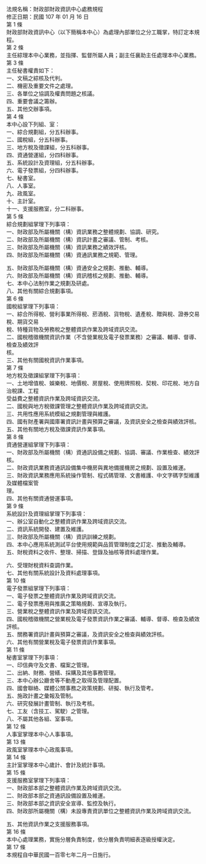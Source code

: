 法規名稱：財政部財政資訊中心處務規程  
修正日期：民國 107 年 01 月 16 日  
第 1 條  
財政部財政資訊中心（以下簡稱本中心）為處理內部單位之分工職掌，特訂定本規程。  
第 2 條  
主任綜理本中心業務，並指揮、監督所屬人員；副主任襄助主任處理本中心業務。  
第 3 條  
主任秘書權責如下：  
一、文稿之綜核及代判。  
二、機密及重要文件之處理。  
三、各單位之協調及權責問題之核議。  
四、重要會議之籌辦。  
五、其他交辦事項。  
第 4 條  
本中心設下列組、室：  
一、綜合規劃組，分五科辦事。  
二、國稅組，分五科辦事。  
三、地方稅及徵課組，分五科辦事。  
四、資通營運組，分四科辦事。  
五、系統設計及資理組，分五科辦事。  
六、電子發票組，分四科辦事。  
七、秘書室。  
八、人事室。  
九、政風室。  
十、主計室。  
十一、支援服務室，分二科辦事。  
第 5 條  
綜合規劃組掌理下列事項：  
一、財政部及所屬機關（構）資訊業務之整體規劃、協調、研究。  
二、財政部及所屬機關（構）資訊計畫之審議、管制、考核。  
三、財政部及所屬機關（構）資訊業務之績效評核。  
四、財政部及所屬機關（構）資通訊業務之規範、管理。  


五、財政部及所屬機關（構）資通安全之規劃、推動、輔導。  
六、財政部及所屬機關（構）資訊稽核之規劃、推動、輔導。  
七、本中心法制作業之規劃及研處。  
八、其他有關綜合規劃事項。  
第 6 條  
國稅組掌理下列事項：  
一、綜合所得稅、營利事業所得稅、菸酒稅、貨物稅、遺產稅、贈與稅、證券交易稅、期貨交易  
稅、特種貨物及勞務稅之整體資訊作業及跨域資訊交流。  
二、國稅稽徵機關資訊作業（不含營業稅及電子發票業務）之審議、輔導、督導、檢查及績效評  
核。  
三、其他有關國稅資訊作業事項。  
第 7 條  
地方稅及徵課組掌理下列事項：  
一、土地增值稅、娛樂稅、地價稅、房屋稅、使用牌照稅、契稅、印花稅、地方自治稅課、工程  
受益費之整體資訊作業及跨域資訊交流。  
二、國稅與地方稅徵課管理之整體資訊作業及跨域資訊交流。  
三、共用性應用系統模組之規劃管理與維護。  
四、國有財產署與國庫署資訊計畫與預算之審議，及資訊安全之檢查與績效評核。  
五、其他有關地方稅及徵課資訊作業事項。  
第 8 條  
資通營運組掌理下列事項：  
一、財政部及所屬機關（構）資通訊設備之規劃、協調、審議、作業檢查、績效評核。  
二、財政資訊業務資通訊設備集中機房與異地備援機房之規劃、設置及維運。  
三、財政資訊業務應用系統操作管制、程式碼管理、文書維護、中文字碼字型維護及媒體檔案管  
理。  
四、其他有關資通營運事項。  
第 9 條  
系統設計及資理組掌理下列事項：  
一、辦公室自動化之整體資訊作業及跨域資訊交流。  
二、資訊系統開發、建置及維護。  
三、財政部及所屬機關（構）資訊訓練之規劃。  
四、本中心應用系統測試平台使用規範與品質管理制度之訂定、推動及輔導。  
五、財稅資料之收件、整理、掃描、登錄及抽核等資料處理作業。  


六、受理財稅資料查調作業。  
七、其他有關系統設計及資料處理事項。  
第 10 條  
電子發票組掌理下列事項：  
一、電子發票之整體資訊作業及跨域資訊交流。  
二、電子發票應用與推廣之策略規劃、宣導及執行。  
三、營業稅之整體資訊作業及跨域資訊交流。  
四、國稅稽徵機關之營業稅及電子發票資訊作業之審議、輔導、督導、檢查及績效評核。  
五、關務署資訊計畫與預算之審議，及資訊安全之檢查與績效評核。  
六、其他有關營業稅及電子發票資訊作業事項。  
第 11 條  
秘書室掌理下列事項：  
一、印信典守及文書、檔案之管理。  
二、出納、財務、營繕、採購及其他事務管理。  
三、本中心辦公廳舍等不動產之取得及管理配置。  
四、國會聯絡、媒體公關事務之政策規劃、研擬、執行及管考。  
五、施政計畫之彙報及管制。  
六、研究發展計畫管制、執行及考核。  
七、工友（含技工、駕駛）之管理。  
八、不屬其他各組、室事項。  
第 12 條  
人事室掌理本中心人事事項。  
第 13 條  
政風室掌理本中心政風事項。  
第 14 條  
主計室掌理本中心歲計、會計及統計事項。  
第 15 條  
支援服務室掌理下列事項：  
一、財政部本部之整體資訊作業及跨域資訊交流。  
二、財政部本部之資通訊設備設置及維運。  
三、財政部本部之資訊安全宣導、監控及執行。  
四、財政部所屬機關（構）未設專責資訊單位之整體資訊作業及跨域資訊交流。  


五、其他資訊作業之支援服務事項。  
第 16 條  
本中心處理業務，實施分層負責制度，依分層負責明細表逐級授權決定。  
第 17 條  
本規程自中華民國一百零七年二月一日施行。  


